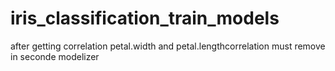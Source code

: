 # iris_classification_train_models

after getting correlation petal.width and petal.lengthcorrelation must remove in seconde modelizer